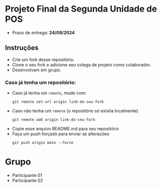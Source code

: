 # Projeto Final da Segunda Unidade de POS
 - Prazo de entrega: **24/09/2024**

## Instruções
- Crie um fork desse repositório.
- Clone o seu fork e adicione seu colega de projeto como colaborador.
- Desenvolvam em grupo.

### Caso já tenha um repositório:
- Caso já tenha um `remote`, mude com:
  ```
  git remote set-url origin link-do-seu-fork
  ```
- Caso não tenha um `remote` (o repositório só existia localmente)
    ```
  git remote add origin link-do-seu-fork
  ```
- Copie esse arquivo README.md para seu repositório
- Faça um push forçado para enviar as alterações
  ```
  git push origin main --force
  ```

# Grupo
- Participante 01
- Participante 02

